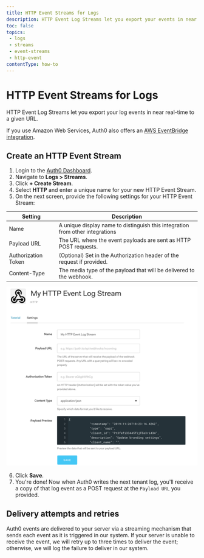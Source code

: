 ```yaml
---
title: HTTP Event Streams for Logs
description: HTTP Event Log Streams let you export your events in near real-time to a given URL.
toc: false
topics:
 - logs
 - streams
 - event-streams
 - http-event
contentType: how-to
---
```


# HTTP Event Streams for Logs

HTTP Event Log Streams let you export your log events in near real-time to a given URL.

If you use Amazon Web Services, Auth0 also offers an [AWS EventBridge integration](/integrations/aws-eventbridge).

## Create an HTTP Event Stream

1. Login to the [Auth0 Dashboard](${manage_url}).
2. Navigate to **Logs > Streams**.
3. Click **+ Create Stream**.
4. Select **HTTP** and enter a unique name for your new HTTP Event Stream.
5. On the next screen, provide the following settings for your HTTP Event Stream:

| Setting | Description |
|---------|-------------|
| Name | A unique display name to distinguish this integration from other integrations |
| Payload URL | The URL where the event payloads are sent as HTTP POST requests. |
| Authorization Token | (Optional) Set in the Authorization header of the request if provided. |
| Content-Type | The media type of the payload that will be delivered to the webhook. |

![Create a new HTTP Event Log Stream](/media/articles/logs/http-event-stream.png)

6. Click **Save**.
7. You're done! Now when Auth0 writes the next tenant log, you'll receive a copy of that log event as a POST request at the `Payload URL` you provided.

## Delivery attempts and retries

Auth0 events are delivered to your server via a streaming mechanism that sends each event as it is triggered in our system. If your server is unable to receive the event, we will retry up to three times to deliver the event; otherwise, we will log the failure to deliver in our system.
